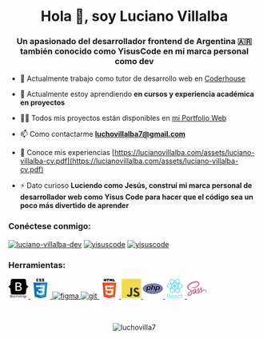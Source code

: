 <h1 align="center">Hola 👋, soy Luciano Villalba</h1>
<h3 align="center">Un apasionado del desarrollador frontend de Argentina 🇦🇷 también conocido como YisusCode en mi marca personal como dev</h3>

- 🔭 Actualmente trabajo como tutor de desarrollo web en [Coderhouse](https://www.coderhouse.com/)

- 🌱 Actualmente estoy aprendiendo **en cursos y experiencia académica en proyectos**

- 👨‍💻 Todos mis proyectos están disponibles en [mi Portfolio Web](https://lucianovillalba.com)

- 📫 Como contactarme **luchovillalba7@gmail.com**

- 📄 Conoce mis experiencias [https://lucianovillalba.com/assets/luciano-villalba-cv.pdf](https://lucianovillalba.com/assets/luciano-villalba-cv.pdf)

- ⚡ Dato curioso **Luciendo como Jesús, construí mi marca personal de desarrollador web como Yisus Code para hacer que el código sea un poco más divertido de aprender**

<h3 align="left">Conéctese conmigo:</h3>
<p align="left">
<a href="https://linkedin.com/in/luciano-villalba-dev" target="blank"><img align="center" src="https://raw.githubusercontent.com/rahuldkjain/github-profile-readme-generator/master/src/images/icons/Social/linked-in-alt.svg" alt="luciano-villalba-dev" height="30" width="40" /></a>
<a href="https://instagram.com/yisuscode" target="blank"><img align="center" src="https://raw.githubusercontent.com/rahuldkjain/github-profile-readme-generator/master/src/images/icons/Social/instagram.svg" alt="yisuscode" height="30" width="40" /></a>
<a href="https://tiktok.com/yisuscode" target="blank"><img align="center" src="https://cdn.cdnlogo.com/logos/t/61/tiktok.svg" alt="yisuscode" height="30" width="40" /></a>
</p>

<h3 align="left">Herramientas:</h3>
<p align="left"> <a href="https://getbootstrap.com" target="_blank" rel="noreferrer"> <img src="https://raw.githubusercontent.com/devicons/devicon/master/icons/bootstrap/bootstrap-plain-wordmark.svg" alt="bootstrap" width="40" height="40"/> </a> <a href="https://www.w3schools.com /css/" target="_blank" rel="noreferrer"> <img src="https://raw.githubusercontent.com/devicons/devicon/master/icons/css3/css3-original-wordmark.svg" alt= "css3" width="40" height="40"/> </a> <a href="https://www.figma.com/" target="_blank" rel="noreferrer"> <img src="https://www.vectorlogo.zone/logos/figma/figma-icon.svg" alt="figma" width="40" height="40"/> </a> <a href=" https://git-scm.com/" target="_blank" rel="noreferrer"> <img src="https://www.vectorlogo.zone/logos/git-scm/git-scm-icon.svg" alt="git" width="40" height="40"/> </a> <a href="https://www.w3.org/html/" target="_blank" rel="noreferrer" > <img src="https://raw.githubusercontent.com/devicons/devicon/master/icons/html5/html5-original-wordmark.svg" alt="html5" width="40" height="40"/ > </a> <a href="https://desarrollador.mozilla.org/en-US/docs/Web/JavaScript" target="_blank" rel="noreferrer"> <img src="https://raw.githubusercontent.com/devicons/devicon/master/icons/javascript/javascript-original.svg" alt="javascript" width="40" height="40"/> </a> <a href="https://www.php.net" target="_blank" rel=" noreferrer"> <img src="https://raw.githubusercontent.com/devicons/devicon/master/icons/php/php-original.svg" alt="php" width="40" height="40"/ > </a> <a href="https://reactjs.org/" target="_blank" rel="noreferrer"> <img src="https://raw.githubusercontent.com/devicons/devicon/master/icons/react/react-original-wordmark.svg" alt="react" width="40" height="40"/> </a> <a href="https://sass-lang.com" target="_blank" rel="noreferrer"> <img src="https://raw.githubusercontent.com/devicons/devicon/master/icons/sass/sass-original.svg" alt="descaro" width="40" height="40"/> </a></p>
<br>
<p align="center"><img align="center" src="https://github-readme-stats.vercel.app/api/top-langs?username=luchovilla7&show_icons=true&locale=en&layout=compact" alt="luchovilla7" /> </p>
